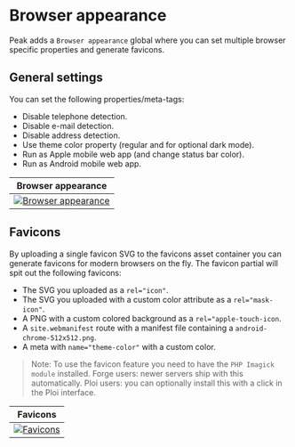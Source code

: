 # Browser appearance

Peak adds a `Browser appearance` global where you can set multiple browser specific properties and generate favicons.

## General settings
You can set the following properties/meta-tags:

* Disable telephone detection.
* Disable e-mail detection.
* Disable address detection.
* Use theme color property (regular and for optional dark mode).
* Run as Apple mobile web app (and change status bar color).
* Run as Android mobile web app.

| Browser appearance |
|---|
| [![Browser appearance](https://cdn.studio1902.nl/assets/statamic-peak/screenshots/v2.0/browser-appearance.png)](https://cdn.studio1902.nl/assets/statamic-peak/screenshots/v2.0/browser-appearance.png) |

## Favicons
By uploading a single favicon SVG to the favicons asset container you can generate favicons for modern browsers on the fly. The favicon partial will spit out the following favicons:

* The SVG you uploaded as a `rel="icon"`.
* The SVG you uploaded with a custom color attribute as a `rel="mask-icon"`.
* A PNG with a custom colored background as a `rel="apple-touch-icon`.
* A `site.webmanifest` route with a manifest file containing a `android-chrome-512x512.png`.
* A meta with `name="theme-color"` with a custom color.

> Note: To use the favicon feature you need to have the `PHP Imagick module` installed. Forge users: newer servers ship with this automatically. Ploi users: you can optionally install this with a click in the Ploi interface.

| Favicons |
|---|
| [![Favicons](https://cdn.studio1902.nl/assets/statamic-peak/screenshots/v2.0/favicons.png)](https://cdn.studio1902.nl/assets/statamic-peak/screenshots/v2.0/favicons.png) |
